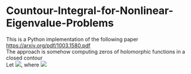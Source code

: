# Countour-Integral-for-Nonlinear-Eigenvalue-Problems

This is a Python implementation of the following paper https://arxiv.org/pdf/1003.1580.pdf<br>
The approach is somehow computing zeros of holomorphic functions in a closed contour<br>
Let <img src="https://render.githubusercontent.com/render/math?math=T(z)v = 0">, 
where  <img src="https://render.githubusercontent.com/render/math?math=z\in \Gamma, v\in C^m$">
